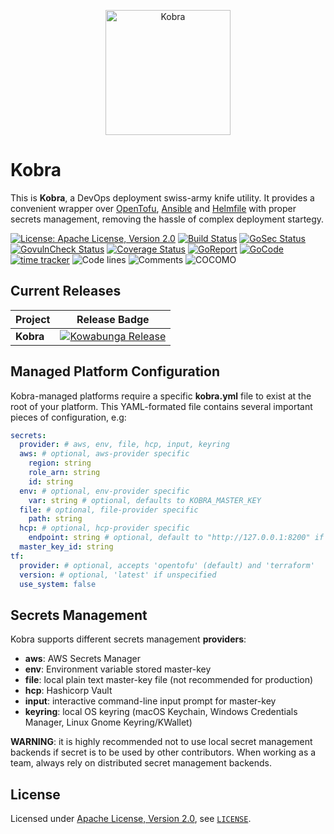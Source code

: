 <p align="center">
  <picture>
    <source srcset="https://raw.githubusercontent.com/kowabunga-cloud/infographics/master/art/kobra-raw.png" media="(prefers-color-scheme: dark)" />
    <source srcset="https://raw.githubusercontent.com/kowabunga-cloud/infographics/master/art/kobra-raw.png" media="(prefers-color-scheme: light), (prefers-color-scheme: no-preference)" />
    <img src="https://raw.githubusercontent.com/kowabunga-cloud/infographics/master/art/kobra-raw.png" alt="Kobra" width="200">
  </picture>
</p>

# Kobra

This is **Kobra**, a DevOps deployment swiss-army knife utility. It provides a convenient wrapper over [OpenTofu](https://opentofu.org/), [Ansible](https://www.redhat.com/en/technologies/management/ansible) and [Helmfile](https://helmfile.readthedocs.io/en/latest/) with proper secrets management, removing the hassle of complex deployment startegy.

[![License: Apache License, Version 2.0](https://img.shields.io/badge/License-Apache_2.0-blue.svg)](https://spdx.org/licenses/Apache-2.0.html)
[![Build Status](https://github.com/kowabunga-cloud/kobra/actions/workflows/ci.yml/badge.svg)](https://github.com/kowabunga-cloud/kobra/actions/workflows/ci.yml)
[![GoSec Status](https://github.com/kowabunga-cloud/kobra/actions/workflows/sec.yml/badge.svg)](https://github.com/kowabunga-cloud/kobra/actions/workflows/sec.yml)
[![GovulnCheck Status](https://github.com/kowabunga-cloud/kobra/actions/workflows/vuln.yml/badge.svg)](https://github.com/kowabunga-cloud/kobra/actions/workflows/vuln.yml)
[![Coverage Status](https://codecov.io/gh/kowabunga-cloud/kobra/branch/master/graph/badge.svg)](https://codecov.io/gh/kowabunga-cloud/kobra)
[![GoReport](https://goreportcard.com/badge/github.com/kowabunga-cloud/kobra)](https://goreportcard.com/report/github.com/kowabunga-cloud/kobra)
[![GoCode](https://img.shields.io/badge/go.dev-pkg-007d9c.svg?style=flat)](https://pkg.go.dev/github.com/kowabunga-cloud/kobra)
[![time tracker](https://wakatime.com/badge/github/kowabunga-cloud/kobra.svg)](https://wakatime.com/badge/github/kowabunga-cloud/kobra)
![Code lines](https://sloc.xyz/github/kowabunga-cloud/kobra/?category=code)
![Comments](https://sloc.xyz/github/kowabunga-cloud/kobra/?category=comments)
![COCOMO](https://sloc.xyz/github/kowabunga-cloud/kobra/?category=cocomo&avg-wage=100000)

## Current Releases

| Project            | Release Badge                                                                                       |
|--------------------|-----------------------------------------------------------------------------------------------------|
| **Kobra**           | [![Kowabunga Release](https://img.shields.io/github/v/release/kowabunga-cloud/kobra)](https://github.com/kowabunga-cloud/kobra/releases) |

## Managed Platform Configuration

Kobra-managed platforms require a specific **kobra.yml** file to exist at the root of your platform. This YAML-formated file contains several important pieces of configuration, e.g:

```yaml
secrets:
  provider: # aws, env, file, hcp, input, keyring
  aws: # optional, aws-provider specific
    region: string
    role_arn: string
    id: string
  env: # optional, env-provider specific
    var: string # optional, defaults to KOBRA_MASTER_KEY
  file: # optional, file-provider specific
    path: string
  hcp: # optional, hcp-provider specific
    endpoint: string # optional, default to "http://127.0.0.1:8200" if unspecified
  master_key_id: string
tf:
  provider: # optional, accepts 'opentofu' (default) and 'terraform'
  version: # optional, 'latest' if unspecified
  use_system: false
```

## Secrets Management

Kobra supports different secrets management **providers**:

- **aws**: AWS Secrets Manager
- **env**: Environment variable stored master-key
- **file**: local plain text master-key file (not recommended for production)
- **hcp**: Hashicorp Vault
- **input**: interactive command-line input prompt for master-key
- **keyring**: local OS keyring (macOS Keychain, Windows Credentials Manager, Linux Gnome Keyring/KWallet)

**WARNING**: it is highly recommended not to use local secret management backends if secret is to be used by other contributors. When working as a team, always rely on distributed secret management backends.

## License

Licensed under [Apache License, Version 2.0](https://opensource.org/license/apache-2-0), see [`LICENSE`](LICENSE).

